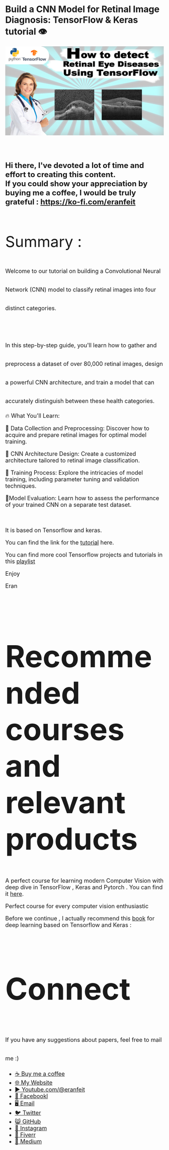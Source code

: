 # Build a CNN Model for Retinal Image Diagnosis: TensorFlow & Keras tutorial 👁️

<p align="center">
  <img width="800" src="Tensorflow retinal eye.jpg" "image">
</p>

##
<br/><br/> 

**<font size="5">Hi there,
I've devoted a lot of time and effort to creating this content. <br/> 
If you could show your appreciation by buying me a coffee, I would be truly grateful : https://ko-fi.com/eranfeit**

<br/><br/>
<font size= "7" >
Summary : <br/>


<font size= "4" >
Welcome to our tutorial on building a Convolutional Neural Network (CNN) model to classify retinal images into four distinct categories.
<br/><br/> 
In this step-by-step guide, you'll learn how to gather and preprocess a dataset of over 80,000 retinal images, design a powerful CNN architecture, and train a model that can accurately distinguish between these health categories.

🔥 What You'll Learn:

🔹 Data Collection and Preprocessing: Discover how to acquire and prepare retinal images for optimal model training. 

🔹 CNN Architecture Design: Create a customized architecture tailored to retinal image classification. 

🔹 Training Process: Explore the intricacies of model training, including parameter tuning and validation techniques. 

🔹Model Evaluation: Learn how to assess the performance of your trained CNN on a separate test dataset. 

<br/><br/> 
It is based on Tensorflow and keras.

You can find the link for the [tutorial](https://youtu.be/PVKI_fXNS1E) here. 

You can find more cool Tensorflow projects and tutorials in this [playlist](https://youtube.com/playlist?list=PLdkryDe59y4Ze9_12JhWu3cs-lOGYwYeD)

Enjoy

Eran
<br/><br/> 

</font>

# Recommended courses and relevant products 
<font size= "4" >

A perfect course for learning modern Computer Vision with deep dive in TensorFlow , Keras and Pytorch . You can find it [here](http://bit.ly/3HeDy1V).

Perfect course for every computer vision enthusiastic

Before we continue , I actually recommend this [book](https://amzn.to/3STWZ2N) for deep learning based on Tensorflow and Keras : 



</font>

# Connect

<font size= "4" >
If you have any suggestions about papers, feel free to mail me :)

- [☕ Buy me a coffee](https://ko-fi.com/eranfeit)
- [🌐 My Website](https://eranfeit.net)
- [▶️ Youtube.com/@eranfeit](https://www.youtube.com/channel/UCTiWJJhaH6BviSWKLJUM9sg)
- [🐙 Facebookl](https://www.facebook.com/groups/3080601358933585)
- [🖥️ Email](mailto:feitgemel@gmail.com)
- [🐦 Twitter](https://twitter.com/eran_feit )
- [😸 GitHub](https://github.com/feitgemel)
- [📸 Instagram](https://www.instagram.com/eran_feit/)
- [🤝 Fiverr ](https://www.fiverr.com/s/mB3Pbb)
- [📝 Medium ](https://medium.com/@feitgemel)


</font>

